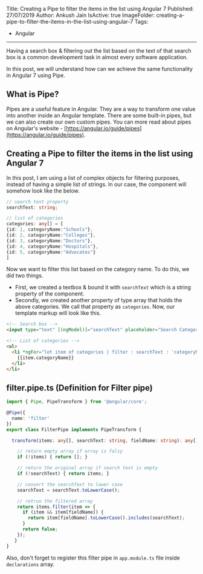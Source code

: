 Title: Creating a Pipe to filter the items in the list using Angular 7
Published: 27/07/2019
Author: Ankush Jain
IsActive: true
ImageFolder: creating-a-pipe-to-filter-the-items-in-the-list-using-angular-7
Tags:
  - Angular
---
Having a search box & filtering out the list based on the text of that search box is a common development task in almost every software application.

In this post, we will understand how can we achieve the same functionality in Angular 7 using Pipe.

## What is Pipe?
Pipes are a useful feature in Angular. They are a way to transform one value into another inside an Angular template. There are some built-in pipes, but we can also create our own custom pipes. You can more read about pipes on Angular's website - [https://angular.io/guide/pipes](https://angular.io/guide/pipes).

## Creating a Pipe to filter the items in the list using Angular 7
In this post, I am using a list of complex objects for filtering purposes, instead of having a simple list of strings. In our case, the component will somehow look like the below.

```ts
// search text property
searchText: string;

// list of categories
categories: any[] = [
{id: 1, categoryName:"Schools"},
{id: 2, categoryName:"Colleges"},
{id: 3, categoryName:"Doctors"},
{id: 4, categoryName:"Hospitals"},
{id: 5, categoryName:"Advocates"}
]
```

Now we want to filter this list based on the category name. To do this, we did two things.
- First, we created a textbox & bound it with `searchText` which is a string property of the component.
- Secondly, we created another property of type array that holds the above categories. We call that property as `categories`. Now, our template markup will look like this.

```html
<!-- Search box -->
<input type="text" [(ngModel)]="searchText" placeholder="Search Category" />

<!-- List of categories -->
<ul>
  <li *ngFor="let item of categories | filter : searchText : 'categoryName'">
	{{item.categoryName}}
  </li>
</li>
```

## filter.pipe.ts (Definition for Filter pipe)

```ts
import { Pipe, PipeTransform } from '@angular/core';

@Pipe({
  name: 'filter'
})
export class FilterPipe implements PipeTransform {

  transform(items: any[], searchText: string, fieldName: string): any[] {

    // return empty array if array is falsy
    if (!items) { return []; }

    // return the original array if search text is empty
    if (!searchText) { return items; }

    // convert the searchText to lower case
    searchText = searchText.toLowerCase();

    // retrun the filtered array
    return items.filter(item => {
      if (item && item[fieldName]) {
        return item[fieldName].toLowerCase().includes(searchText);
      }
      return false;
    });
   }
}
```  

Also, don't forget to register this filter pipe in `app.module.ts` file inside `declarations` array.

                

